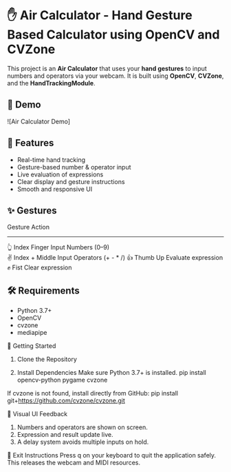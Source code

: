 # ✋ Air Calculator - Hand Gesture Based Calculator using OpenCV and CVZone

This project is an **Air Calculator** that uses your **hand gestures** to input numbers and operators via your webcam. It is built using **OpenCV**, **CVZone**, and the **HandTrackingModule**.

## 📸 Demo

![Air Calculator Demo] <!-- Replace with your own demo GIF or screenshot -->

## 🚀 Features

- Real-time hand tracking
- Gesture-based number & operator input
- Live evaluation of expressions
- Clear display and gesture instructions
- Smooth and responsive UI

## ✨ Gestures

 Gesture             Action                     
----------------    ----------------------------
 👆 Index Finger    Input Numbers (0–9)        
 ✌️ Index + Middle  Input Operators (+ - * /) 
 👍 Thumb Up        Evaluate expression        
 ✊ Fist            Clear expression           

## 🛠️ Requirements

- Python 3.7+
- OpenCV
- cvzone
- mediapipe

🚀 Getting Started
1. Clone the Repository
   

2. Install Dependencies
Make sure Python 3.7+ is installed.
   pip install opencv-python pygame cvzone

If cvzone is not found, install directly from GitHub:
   pip install git+https://github.com/cvzone/cvzone.git


🎯 Visual UI Feedback
1. Numbers and operators are shown on screen.
2. Expression and result update live.
3. A delay system avoids multiple inputs on hold.

🛑 Exit Instructions
Press q on your keyboard to quit the application safely.
This releases the webcam and MIDI resources.


